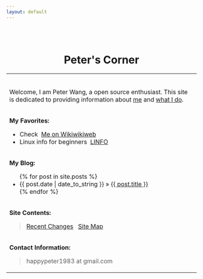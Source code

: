 ```yaml
---
layout: default
---
```

<br /><br /><center><h1>Peter's Corner</h1></center>


<table width="540" align="center"><tr><td>

<br />

<p>
Welcome, I am Peter Wang, a open source enthusiast. This site is dedicated to providing information about <a href="bio.html">me</a> and  <a href="what_i_do.html">what I do</a>.
</p>


<p><br /><b>My Favorites:</b></p>
<ul>


<li>Check &nbsp;<a href="http://c2.com/cgi/wiki?PeterWang">Me on Wikiwikiweb</a></li>

<li>Linux info for beginners &nbsp;<a href="http://www.linfo.org/">LINFO</a></li>


</ul>

<p><br /><b>My Blog:</b></p>
  <ul class="posts">
    {% for post in site.posts %}
      <li><span>{{ post.date | date_to_string }}</span> &raquo; <a href="{{ post.url }}">{{ post.title }}</a></li>
    {% endfor %}
  </ul>
<p><br /><b>Site Contents:</b></p>

<blockquote><p>

<a href="recent_changes.html">Recent Changes</a> &nbsp; 
<a href="site_map.html">Site Map</a>
</blockquote></p>

<p><br /><b>Contact Information:</b></p>

<blockquote>
<p>
happypeter1983 at gmail.com
</p>
</blockquote>

</td></tr></table>


</body></html>
